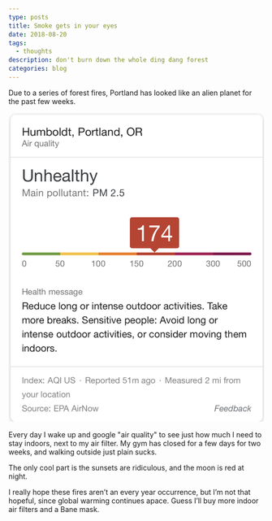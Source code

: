 ```yaml
---
type: posts
title: Smoke gets in your eyes
date: 2018-08-20
tags:
  - thoughts
description: don't burn down the whole ding dang forest
categories: blog
---
```


Due to a series of forest fires, Portland has looked like an alien planet for the past few weeks.

![aqi search](/photos/aqi.png)

Every day I wake up and google "air quality" to see just how much I need to stay indoors, next to my air filter. My gym has closed for a few days for two weeks, and walking outside just plain sucks.

The only cool part is the sunsets are ridiculous, and the moon is red at night.

I really hope these fires aren’t an every year occurrence, but I’m not that hopeful, since global warming continues apace. Guess I’ll buy more indoor air filters and a Bane mask.
